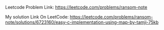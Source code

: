 Leetcode Problem Link: https://leetcode.com/problems/ransom-note

My solution Link On LeetCode: https://leetcode.com/problems/ransom-note/solutions/6723160/easy-c-implementation-using-map-by-tamji-75kb